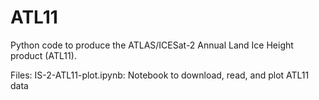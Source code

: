 # ATL11

Python code to produce the ATLAS/ICESat-2 Annual Land Ice Height product (ATL11). 

Files:
  IS-2-ATL11-plot.ipynb: Notebook to download, read, and plot ATL11 data 
